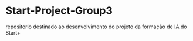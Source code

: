 # Start-Project-Group3
repositorio destinado ao desenvolvimento do projeto da formação de IA do Start+

